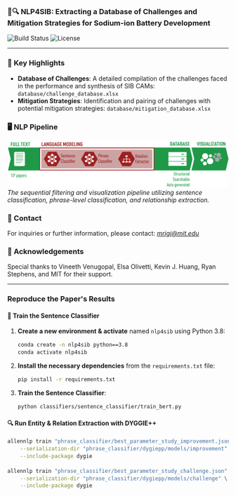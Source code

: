 ### 🔋🔍 **NLP4SIB**: Extracting a Database of Challenges and Mitigation Strategies for Sodium-ion Battery Development 

![Build Status](https://img.shields.io/badge/build-passing-brightgreen)
![License](https://img.shields.io/badge/license-MIT-blue)


---
### 🌟 Key Highlights
- **Database of Challenges**: A detailed compilation of the challenges faced in the performance and synthesis of SIB CAMs: `database/challenge_database.xlsx`
- **Mitigation Strategies**: Identification and pairing of challenges with potential mitigation strategies: `database/mitigation_database.xlsx`

### 🖥️ NLP Pipeline
![NLP Methods](figures/nlpmethods.png)
*The sequential filtering and visualization pipeline utilizing sentence classification, phrase-level classification, and relationship extraction.*

### 📩 Contact
For inquiries or further information, please contact: *mrigi@mit.edu*

### 🙌 Acknowledgements
Special thanks to Vineeth Venugopal, Elsa Olivetti, Kevin J. Huang, Ryan Stephens, and MIT for their support.

---

### **Reproduce the Paper's Results**
#### 🤖 **Train the Sentence Classifier** 

1. **Create a new environment & activate** named `nlp4sib` using Python 3.8:
   ```bash
   conda create -n nlp4sib python==3.8
   conda activate nlp4sib
   ```
2. **Install the necessary dependencies** from the `requirements.txt` file:
   ```bash
   pip install -r requirements.txt
   ```
3. **Train the Sentence Classifier**:
   ```bash
   python classifiers/sentence_classifier/train_bert.py 
   ```

#### 🔍 Run Entity & Relation Extraction with DYGGIE++

```bash
allennlp train "phrase_classifier/best_parameter_study_improvement.json" \
    --serialization-dir "phrase_classifier/dygiepp/models/improvement" \
    --include-package dygie

allennlp train "phrase_classifier/best_parameter_study_challenge.json" \
    --serialization-dir "phrase_classifier/dygiepp/models/challenge" \
    --include-package dygie 

